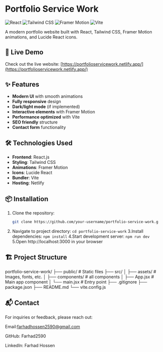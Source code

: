 # Portfolio Service Work

![React](https://img.shields.io/badge/React-20232A?style=for-the-badge&logo=react&logoColor=61DAFB)
![Tailwind CSS](https://img.shields.io/badge/Tailwind_CSS-38B2AC?style=for-the-badge&logo=tailwind-css&logoColor=white)
![Framer Motion](https://img.shields.io/badge/Framer_Motion-0055FF?style=for-the-badge&logo=framer&logoColor=white)
![Vite](https://img.shields.io/badge/Vite-B73BFE?style=for-the-badge&logo=vite&logoColor=FFD62E)

A modern portfolio website built with React, Tailwind CSS, Framer Motion animations, and Lucide React icons.

## 🚀 Live Demo

Check out the live website: [https://portfolioservicework.netlify.app/](https://portfolioservicework.netlify.app/)

## ✨ Features

- **Modern UI** with smooth animations
- **Fully responsive** design
- **Dark/light mode** (if implemented)
- **Interactive elements** with Framer Motion
- **Performance optimized** with Vite
- **SEO friendly** structure
- **Contact form** functionality

## 🛠️ Technologies Used

- **Frontend**: React.js
- **Styling**: Tailwind CSS
- **Animations**: Framer Motion
- **Icons**: Lucide React
- **Bundler**: Vite
- **Hosting**: Netlify

## 📦 Installation

1. Clone the repository:
   ```bash
   git clone https://github.com/your-username/portfolio-service-work.git
   ```
2. Navigate to project directory:
   ```cd portfolio-service-work```
3.Install dependencies:
```npm install```
4.Start development server:
```npm run dev```
5.Open http://localhost:3000 in your browser

## 🏗️ Project Structure
portfolio-service-work/
├── public/              # Static files
├── src/
│   ├── assets/          # Images, fonts, etc.
│   ├── components/      # all components
│   ├── App.jsx          # Main app component
│   └── main.jsx         # Entry point
├── .gitignore
├── package.json
├── README.md
└── vite.config.js
## 📬 Contact
For inquiries or feedback, please reach out:

Email:farhadhossen2590@gmail.com

GitHub: Farhad2590

LinkedIn: Farhad Hossen

